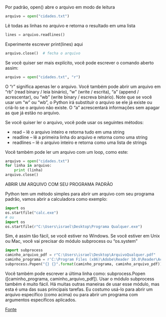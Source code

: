 Por padrão, open() abre o arquivo em modo de leitura

```python
arquivo = open("cidades.txt")
```

Lê todas as linhas no arquivo e retorna o resultado em uma lista

```python
lines = arquivo.readlines()
```

Experimente escrever print(lines) aqui

```python
arquivo.close()  # fecha o arquivo
```

Se você quiser ser mais explícito, você pode escrever o comando aberto assim:

```python
arquivo = open("cidades.txt", "r")
```

O “r” significa apenas ler o arquivo. Você também pode abrir um arquivo em “rb” (read binary / leia binário), “w” (write / escrita), “a” (append / acrescentar), ou “wb” (write binary / escreva binário). Note que se você usar um “w” ou “wb”, o Python irá substituir o arquivo se ele já existe ou criá-lo se o arquivo não existe. O “a” acrescentará informações sem apagar as que já estão no arquivo.

Se você quiser ler o arquivo, você pode usar os seguintes métodos:

- read – lê o arquivo inteiro e retorna tudo em uma string
- readline – lê a primeira linha do arquivo e retorna como uma string
- readlines – lê o arquivo inteiro e retorna como uma lista de strings

Você também pode ler um arquivo com um loop, como este:

```python
arquivo = open("cidades.txt")
for linha in arquivo:
    print (linha)
arquivo.close()
```

ABRIR UM ARQUIVO COM SEU PROGRAMA PADRÃO

Python tem um método simples para abrir um arquivo com seu programa padrão, vamos abrir a calculadora como exemplo:

```python
import os
os.startfile("calc.exe")
# ou
import os
os.startfile(r"C:\Users\israel\Desktop\Programa Qualquer.exe")
```

Sim, é assim tão fácil, se você estiver no Windows. Se você estiver em Unix ou Mac, você vai precisar do módulo subprocess ou “os.system”

```python
import subprocess
caminho_arquivo_pdf = r"C:\Users\israel\Desktop\ArquivoQualquer.pdf"
caminho_programa = r'C:\Program Files (x86)\Adobe\Reader 10.0\Reader\AcroRd32.exe'
subprocess.Popen("{} {}".format(caminho_programa, caminho_arquivo_pdf))
```

Você também pode escrever a última linha como: subprocess.Popen ([caminho_programa, caminho_arquivo_pdf]). Usar o módulo subprocess também é muito fácil. Há muitas outras maneiras de usar esse módulo, mas esta é uma das suas principais tarefas. Eu costumo usá-lo para abrir um arquivo específico (como acima) ou para abrir um programa com argumentos específicos aplicados.

[Fonte](https://debuggingonthetable.wordpress.com/2015/06/19/como-ler-ou-abrir-um-programa-com-python/)
